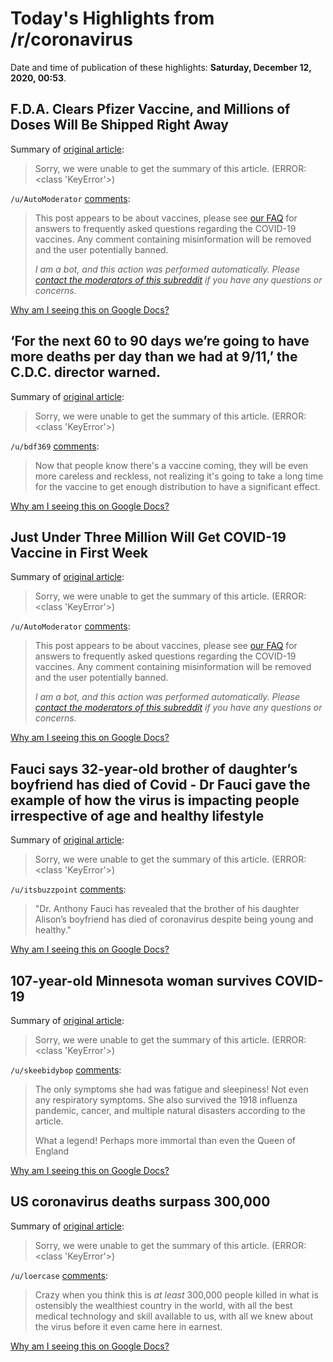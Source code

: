 # Today's Highlights from /r/coronavirus

Date and time of publication of these highlights: **Saturday, December 12, 2020, 00:53**.

## F.D.A. Clears Pfizer Vaccine, and Millions of Doses Will Be Shipped Right Away

Summary of [original article](https://nyti.ms/34412Tz):

> Sorry, we were unable to get the summary of this article. (ERROR: <class 'KeyError'>)

`/u/AutoModerator` [comments](https://www.reddit.com/r/Coronavirus/comments/kbgony/fda_clears_pfizer_vaccine_and_millions_of_doses/):

> This post appears to be about vaccines, please see [our FAQ](https://www.reddit.com/r/Coronavirus/wiki/faq#wiki_where_can_i_find_information_about_the_mechanism_and_progress_of_vaccines.3F) for answers to frequently asked questions regarding the COVID-19 vaccines. Any comment containing misinformation will be removed and the user potentially banned.
> 
> 
> *I am a bot, and this action was performed automatically. Please [contact the moderators of this subreddit](/message/compose/?to=/r/Coronavirus) if you have any questions or concerns.*

[Why am I seeing this on Google Docs?](https://docs.google.com/document/d/1Dc6We63vOXIZsc0op-Bt4abqkYjXzOigalQqFxmvvbM/edit?usp=sharing)

## ‘For the next 60 to 90 days we’re going to have more deaths per day than we had at 9/11,’ the C.D.C. director warned.

Summary of [original article](https://www.nytimes.com/live/2020/12/11/world/covid-19-coronavirus/for-the-next-60-to-90-days-were-going-to-have-more-deaths-per-day-than-we-had-at-9-11-the-cdc-director-warned):

> Sorry, we were unable to get the summary of this article. (ERROR: <class 'KeyError'>)

`/u/bdf369` [comments](https://www.reddit.com/r/Coronavirus/comments/kbcv2h/for_the_next_60_to_90_days_were_going_to_have/):

> Now that people know there's a vaccine coming, they will be even more careless and reckless, not realizing it's going to take a long time for the vaccine to get enough distribution to have a significant effect.

[Why am I seeing this on Google Docs?](https://docs.google.com/document/d/1Dc6We63vOXIZsc0op-Bt4abqkYjXzOigalQqFxmvvbM/edit?usp=sharing)

## Just Under Three Million Will Get COVID-19 Vaccine in First Week

Summary of [original article](https://www.medscape.com/viewarticle/942491):

> Sorry, we were unable to get the summary of this article. (ERROR: <class 'KeyError'>)

`/u/AutoModerator` [comments](https://www.reddit.com/r/Coronavirus/comments/kb3e79/just_under_three_million_will_get_covid19_vaccine/):

> This post appears to be about vaccines, please see [our FAQ](https://www.reddit.com/r/Coronavirus/wiki/faq#wiki_where_can_i_find_information_about_the_mechanism_and_progress_of_vaccines.3F) for answers to frequently asked questions regarding the COVID-19 vaccines. Any comment containing misinformation will be removed and the user potentially banned.
> 
> 
> *I am a bot, and this action was performed automatically. Please [contact the moderators of this subreddit](/message/compose/?to=/r/Coronavirus) if you have any questions or concerns.*

[Why am I seeing this on Google Docs?](https://docs.google.com/document/d/1Dc6We63vOXIZsc0op-Bt4abqkYjXzOigalQqFxmvvbM/edit?usp=sharing)

## Fauci says 32-year-old brother of daughter’s boyfriend has died of Covid - Dr Fauci gave the example of how the virus is impacting people irrespective of age and healthy lifestyle

Summary of [original article](https://www.independent.co.uk/news/world/americas/anthony-fauci-daughter-boyfriend-covid-death-b1769800.html):

> Sorry, we were unable to get the summary of this article. (ERROR: <class 'KeyError'>)

`/u/itsbuzzpoint` [comments](https://www.reddit.com/r/Coronavirus/comments/kb6xpe/fauci_says_32yearold_brother_of_daughters/):

> "Dr. Anthony Fauci has revealed that the brother of his daughter Alison’s boyfriend has died of coronavirus despite being young and healthy."

[Why am I seeing this on Google Docs?](https://docs.google.com/document/d/1Dc6We63vOXIZsc0op-Bt4abqkYjXzOigalQqFxmvvbM/edit?usp=sharing)

## 107-year-old Minnesota woman survives COVID-19

Summary of [original article](https://www.kare11.com/article/news/health/coronavirus/107-year-old-survives-covid-19/89-f790e5a2-1911-4667-9576-f4e22171b377):

> Sorry, we were unable to get the summary of this article. (ERROR: <class 'KeyError'>)

`/u/skeebidybop` [comments](https://www.reddit.com/r/Coronavirus/comments/kbj3cg/107yearold_minnesota_woman_survives_covid19/):

> The only symptoms she had was fatigue and sleepiness! Not even any respiratory symptoms. She also survived the 1918 influenza pandemic, cancer, and multiple natural disasters according to the article.
> 
> What a legend! Perhaps more immortal than even the Queen of England

[Why am I seeing this on Google Docs?](https://docs.google.com/document/d/1Dc6We63vOXIZsc0op-Bt4abqkYjXzOigalQqFxmvvbM/edit?usp=sharing)

## US coronavirus deaths surpass 300,000

Summary of [original article](https://www.wsmv.com/news/us_world_news/us-coronavirus-deaths-surpass-300-000/article_bc993dd9-f6cf-54b4-9dc7-e651bb2acf64.html?block_id=674590):

> Sorry, we were unable to get the summary of this article. (ERROR: <class 'KeyError'>)

`/u/loercase` [comments](https://www.reddit.com/r/Coronavirus/comments/kbbu62/us_coronavirus_deaths_surpass_300000/):

> Crazy when you think this is *at least* 300,000 people killed in what is ostensibly the wealthiest country in the world, with all the best medical technology and skill available to us, with all we knew about the virus before it even came here in earnest.

[Why am I seeing this on Google Docs?](https://docs.google.com/document/d/1Dc6We63vOXIZsc0op-Bt4abqkYjXzOigalQqFxmvvbM/edit?usp=sharing)

